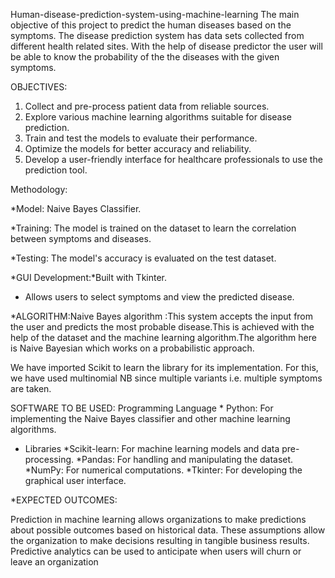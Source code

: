 Human-disease-prediction-system-using-machine-learning
The main objective of this project to predict the human diseases based on the symptoms. The disease prediction system has data sets collected from different health related sites. With the help of disease predictor the user will be able to know the probability of the the diseases with the given symptoms.

OBJECTIVES:
 
 1. Collect and pre-process patient data from reliable sources. 
 2. Explore various machine learning algorithms suitable for disease prediction. 
 3. Train and test the models to evaluate their performance. 
 4. Optimize the models for better accuracy and reliability. 
 5. Develop a user-friendly interface for healthcare professionals to use the prediction tool. 

Methodology:  
 
*Model: Naive Bayes Classifier. 
 
*Training: The model is trained on the dataset to learn the correlation between symptoms and diseases.

*Testing: The model's accuracy is evaluated on the test dataset.

*GUI Development:*Built with Tkinter.
* Allows users to select symptoms and view the predicted disease. 

*ALGORITHM:Naive Bayes algorithm :This system accepts the input from the user and predicts the most probable disease.This is achieved with the help of the dataset and the machine learning algorithm.The algorithm here is Naive Bayesian which works on a probabilistic approach.

We have imported Scikit to learn the library for its implementation. For this, we have used multinomial NB since multiple variants i.e. multiple symptoms are taken.

SOFTWARE TO BE USED: Programming Language  * Python: For implementing the Naive Bayes classifier and other machine learning algorithms.

* Libraries
*Scikit-learn: For machine learning models and data pre-processing.
*Pandas: For handling and manipulating the dataset.
*NumPy: For numerical computations. 
*Tkinter: For developing the graphical user interface. 

*EXPECTED OUTCOMES:

 Prediction in machine learning allows organizations to make predictions about possible outcomes based on historical data. These assumptions allow the organization to make decisions resulting in tangible business results. Predictive analytics can be used to anticipate when users will churn or leave an organization 
